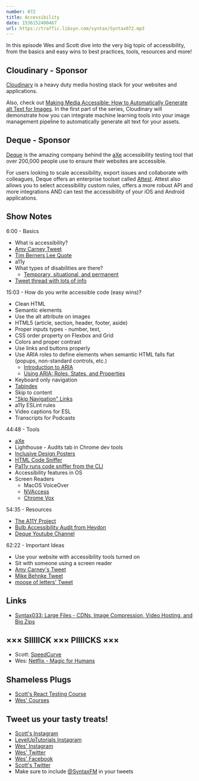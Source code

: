 ```yaml
---
number: 072
title: Accessibility
date: 1536152400467
url: https://traffic.libsyn.com/syntax/Syntax072.mp3
---
```


In this episode Wes and Scott dive into the very big topic of accessibility, from the basics and easy wins to best practices, tools, resources and more!

## Cloudinary - Sponsor

[Cloudinary](https://cloudinary.com?utm_source=Syntax.fm&utm_medium=Podcast&utm_content=Accessibility_Syntax_podcast) is a heavy duty media hosting stack for your websites and applications.

Also, check out [Making Media Accessible: How to Automatically Generate alt Text for Images](https://cloudinary.com/blog/making_media_accessible_how_to_automatically_generate_alt_text_for_images?utm_source=Syntax.fm&utm_medium=Podcast&utm_content=Accessibility_Syntax_podcast). In the first part of the series, Cloudinary will demonstrate how you can integrate machine learning tools into your image management pipeline to automatically generate alt text for your assets.

## Deque - Sponsor

[Deque](https://www.deque.com/) is the amazing company behind the [aXe](https://www.deque.com/axe/) accessibility testing tool that over 200,000 people use to ensure their websites are accessible.

For users looking to scale accessibility, export issues and collaborate with colleagues, Deque offers an enterprise toolset called [Attest](https://www.deque.com/tools/worldspace-attest/). Attest also allows you to select accessibility custom rules, offers a more robust API and more integrations AND can test the accessibility of your iOS and Android applications.

## Show Notes

6:00 - Basics

- What is accessibility?
- [Amy Carney Tweet](https://twitter.com/click2carney/status/1027601637156610048)
- [Tim Berners Lee Quote](https://www.w3.org/standards/webdesign/accessibility)
- a11y
- What types of disabilities are there?
  - [Temporary, situational, and permanent](https://medium.com/valtech-design/inclusive-design-dd4e03f82094)
- [Tweet thread with lots of info](https://twitter.com/wesbos/status/1027187967243309057)

15:03 - How do you write accessible code (easy wins)?

- Clean HTML
- Semantic elements
- Use the alt attribute on images
- HTML5 (article, section, header, footer, aside)
- Proper inputs types - number, text,
- CSS order property on Flexbox and Grid
- Colors and proper contrast
- Use links and buttons properly
- Use ARIA roles to define elements when semantic HTML falls flat (popups, non-standard controls, etc.)
  - [Introduction to ARIA](https://developers.google.com/web/fundamentals/accessibility/semantics-aria/)
  - [Using ARIA: Roles, States, and Properties](https://developer.mozilla.org/en-US/docs/Web/Accessibility/ARIA/ARIA_Techniques)
- Keyboard only navigation
- [Tabindex](https://webaim.org/techniques/keyboard/tabindex)
- Skip to content
- ["Skip Navigation" Links](https://webaim.org/techniques/skipnav/)
- a11y ESLint rules
- Video captions for ESL
- Transcripts for Podcasts

44:48 - Tools

- [aXe](https://www.deque.com/axe/)
- Lighthouse - Audits tab in Chrome dev tools
- [Inclusive Design Posters](https://github.com/UKHomeOffice/posters/blob/master/accessibility/design-accessible-services/FINAL-Designing-accessible-services-posters-set.pdf)
- [HTML Code Sniffer](https://squizlabs.github.io/HTML_CodeSniffer/)
- [Pa11y runs code sniffer from the CLI](https://github.com/pa11y/pa11y)
- Accessibility features in OS
- Screen Readers
  - MacOS VoiceOver
  - [NVAccess](https://twitter.com/NVAccess)
  - [Chrome Vox](https://chrome.google.com/webstore/detail/chromevox/kgejglhpjiefppelpmljglcjbhoiplfn?hl=en)

54:35 - Resources

- [The A11Y Project](https://a11yproject.com/)
- [Bulb Accessibility Audit from Heydon](https://bulbenergy.github.io/bulb-audit/)
- [Deque Youtube Channel](https://www.youtube.com/channel/UCvNQ5aJllZ5Oi49jtMKeb0Q)

62:22 - Important Ideas

- Use your website with accessibility tools turned on
- Sit with someone using a screen reader
- [Amy Carney's Tweet](https://twitter.com/click2carney/status/1027604230759051265)
- [Mike Behnke Tweet](https://twitter.com/localpcguy/status/1027215599817158656)
- [moose of letters' Tweet](https://twitter.com/_reverett/status/1027189007799791618)

## Links

- [Syntax033: Large Files - CDNs, Image Compression, Video Hosting, and Big Zips](https://syntax.fm/show/033/large-files-cdns-image-compression-video-hosting-and-big-zips)

## ××× SIIIIICK ××× PIIIICKS ×××

- Scott: [SpeedCurve](https://speedcurve.com/)
- Wes: [Netflix - Magic for Humans](https://www.netflix.com/title/80190510)

## Shameless Plugs

- [Scott's React Testing Course](https://LevelUpTutorials.com/pro)
- [Wes' Courses](https://wesbos.com/courses)

## Tweet us your tasty treats!

- [Scott's Instagram](https://www.instagram.com/stolinski/)
- [LevelUpTutorials Instagram](https://www.instagram.com/LevelUpTutorials/)
- [Wes' Instagram](https://www.instagram.com/wesbos/)
- [Wes' Twitter](https://twitter.com/wesbos)
- [Wes' Facebook](https://www.facebook.com/wesbos.developer)
- [Scott's Twitter](https://twitter.com/stolinski)
- Make sure to include [@SyntaxFM](https://twitter.com/SyntaxFM) in your tweets
